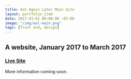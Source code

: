 ```yaml
---
title: Ask Again Later Main Site
layout: portfolio_item
date: 2017-03-01 00:00:00 -05:00
image: "/img/aal-main.png"
tags: [front end, design]
---
```


## A website, January 2017 to March 2017
### [Live Site](http://askagainlater.com/)

More information coming soon.

